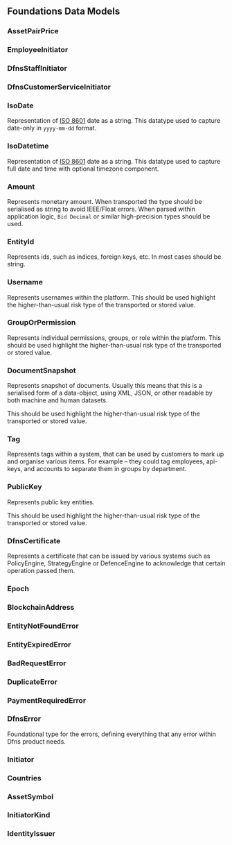 
## Foundations Data Models   


### AssetPairPrice
 
    

### EmployeeInitiator
 
    

### DfnsStaffInitiator
 
    

### DfnsCustomerServiceInitiator
 
    

### IsoDate
Representation of [ISO 8601](https://en.wikipedia.org/wiki/ISO_8601) date as a string. This datatype used to capture date-only in `yyyy-mm-dd` format. 
    

### IsoDatetime
Representation of [ISO 8601](https://en.wikipedia.org/wiki/ISO_8601) date as a string. This datatype used to capture full date and time with optional timezone component. 
    

### Amount
Represents monetary amount. When transported  the type should be serialised as string to avoid IEEE/Float errors. When parsed within application logic, `Bid Decimal` or similar high-precision types should be used. 
    

### EntityId
Represents ids, such as indices, foreign keys, etc. In most cases should be string. 
    

### Username
Represents usernames within the platform. This should be used highlight the higher-than-usual risk type of the transported or stored value. 
    

### GroupOrPermission
Represents individual permissions, groups, or role within the platform. This should be used highlight the higher-than-usual risk type of the transported or stored value. 
    

### DocumentSnapshot
Represents snapshot of documents. Usually this means that this is a serialised form of a data-object, using XML, JSON, or other readable by both machine and human datasets.

This should be used highlight the higher-than-usual risk type of the transported or stored value.
 
    

### Tag
Represents tags within a system, that can be used by customers to mark up and organise various items. For example – they could tag employees, api-keys, and accounts to separate them in groups by department. 
    

### PublicKey
Represents public key entities.

This should be used highlight the higher-than-usual risk type of the transported or stored value.
 
    

### DfnsCertificate
Represents a certificate that can be issued by various systems such as PolicyEngine, StrategyEngine or DefenceEngine to acknowledge that certain operation passed them.
 
    

### Epoch
 
    

### BlockchainAddress
 
    

### EntityNotFoundError
 
    

### EntityExpiredError
 
    

### BadRequestError
 
    

### DuplicateError
 
    

### PaymentRequiredError
 
    

### DfnsError
Foundational type for the errors, defining everything that any error within Dfns product needs. 
    

### Initiator
 
    

### Countries
 
    

### AssetSymbol
 
    

### InitiatorKind
 
    

### IdentityIssuer
 
    

